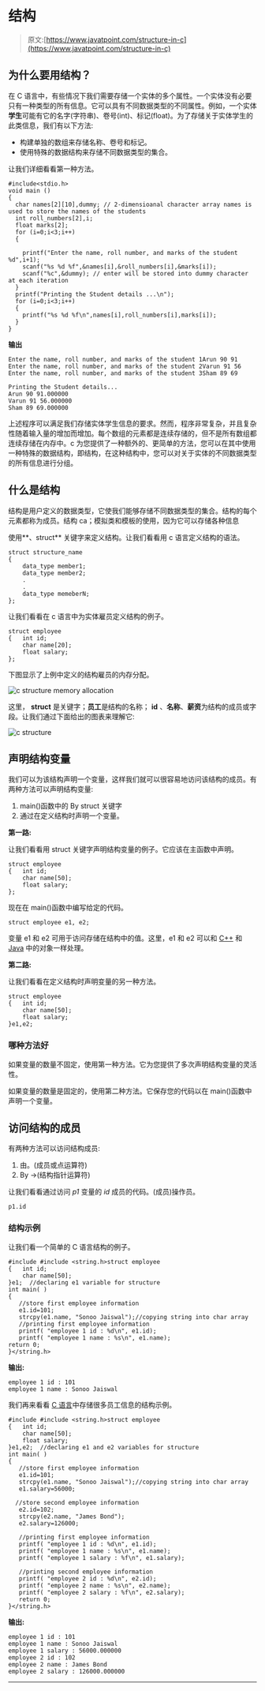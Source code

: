 # 结构

> 原文:[https://www.javatpoint.com/structure-in-c](https://www.javatpoint.com/structure-in-c)

## 为什么要用结构？

在 C 语言中，有些情况下我们需要存储一个实体的多个属性。一个实体没有必要只有一种类型的所有信息。它可以具有不同数据类型的不同属性。例如，一个实体**学生**可能有它的名字(字符串)、卷号(int)、标记(float)。为了存储关于实体学生的此类信息，我们有以下方法:

*   构建单独的数组来存储名称、卷号和标记。
*   使用特殊的数据结构来存储不同数据类型的集合。

让我们详细看看第一种方法。

```
#include<stdio.h>
void main ()
{
  char names[2][10],dummy; // 2-dimensioanal character array names is used to store the names of the students 
  int roll_numbers[2],i;
  float marks[2];
  for (i=0;i<3;i++)
  {

    printf("Enter the name, roll number, and marks of the student %d",i+1);
    scanf("%s %d %f",&names[i],&roll_numbers[i],&marks[i]);
    scanf("%c",&dummy); // enter will be stored into dummy character at each iteration
  }
  printf("Printing the Student details ...\n");
  for (i=0;i<3;i++)
  {
    printf("%s %d %f\n",names[i],roll_numbers[i],marks[i]);
  }
}

```

**输出**

```
Enter the name, roll number, and marks of the student 1Arun 90 91        
Enter the name, roll number, and marks of the student 2Varun 91 56      
Enter the name, roll number, and marks of the student 3Sham 89 69

Printing the Student details...
Arun 90 91.000000                                                                      
Varun 91 56.000000  
Sham 89 69.000000

```

上述程序可以满足我们存储实体学生信息的要求。然而，程序非常复杂，并且复杂性随着输入量的增加而增加。每个数组的元素都是连续存储的，但不是所有数组都连续存储在内存中。c 为您提供了一种额外的、更简单的方法，您可以在其中使用一种特殊的数据结构，即结构，在这种结构中，您可以对关于实体的不同数据类型的所有信息进行分组。

## 什么是结构

结构是用户定义的数据类型，它使我们能够存储不同数据类型的集合。结构的每个元素都称为成员。结构 ca；模拟类和模板的使用，因为它可以存储各种信息

使用**、struct** 关键字来定义结构。让我们看看用 c 语言定义结构的语法。

```
struct structure_name 
{
    data_type member1;
    data_type member2;
    .
    .
    data_type memeberN;
};

```

让我们看看在 c 语言中为实体雇员定义结构的例子。

```
struct employee
{   int id;
    char name[20];
    float salary;
};

```

下图显示了上例中定义的结构雇员的内存分配。

![c structure memory allocation](../Images/238c242e90c6603fad9e8f0f99e26e64.png)

这里， **struct** 是关键字；**员工**是结构的名称； **id** 、**名称**、**薪资**为结构的成员或字段。让我们通过下面给出的图表来理解它:

![c structure](../Images/7d6d5ec3709dba53e2974b0ab02816f7.png)

## 声明结构变量

我们可以为该结构声明一个变量，这样我们就可以很容易地访问该结构的成员。有两种方法可以声明结构变量:

1.  main()函数中的 By struct 关键字
2.  通过在定义结构时声明一个变量。

**第一路:**

让我们看看用 struct 关键字声明结构变量的例子。它应该在主函数中声明。

```
struct employee
{   int id;
    char name[50];
    float salary;
};

```

现在在 main()函数中编写给定的代码。

```
struct employee e1, e2;

```

变量 e1 和 e2 可用于访问存储在结构中的值。这里，e1 和 e2 可以和 [C++](https://www.javatpoint.com/cpp-tutorial) 和 [Java](https://www.javatpoint.com/java-tutorial) 中的对象一样处理。

**第二路:**

让我们看看在定义结构时声明变量的另一种方法。

```
struct employee
{   int id;
    char name[50];
    float salary;
}e1,e2;

```

### 哪种方法好

如果变量的数量不固定，使用第一种方法。它为您提供了多次声明结构变量的灵活性。

如果变量的数量是固定的，使用第二种方法。它保存您的代码以在 main()函数中声明一个变量。

## 访问结构的成员

有两种方法可以访问结构成员:

1.  由。(成员或点运算符)
2.  By ->(结构指针运算符)

让我们看看通过访问 *p1* 变量的 *id* 成员的代码。(成员)操作员。

```
p1.id

```

### 结构示例

让我们看一个简单的 C 语言结构的例子。

```
#include #include <string.h>struct employee    
{   int id;    
    char name[50];    
}e1;  //declaring e1 variable for structure  
int main( )  
{  
   //store first employee information  
   e1.id=101;  
   strcpy(e1.name, "Sonoo Jaiswal");//copying string into char array  
   //printing first employee information  
   printf( "employee 1 id : %d\n", e1.id);  
   printf( "employee 1 name : %s\n", e1.name);  
return 0;
}</string.h> 
```

**输出:**

```
employee 1 id : 101
employee 1 name : Sonoo Jaiswal

```

我们再来看看 [C 语言](https://www.javatpoint.com/c-programming-language-tutorial)中存储很多员工信息的结构示例。

```
#include #include <string.h>struct employee    
{   int id;    
    char name[50];    
    float salary;    
}e1,e2;  //declaring e1 and e2 variables for structure  
int main( )  
{  
   //store first employee information  
   e1.id=101;  
   strcpy(e1.name, "Sonoo Jaiswal");//copying string into char array  
   e1.salary=56000;  

  //store second employee information  
   e2.id=102;  
   strcpy(e2.name, "James Bond");  
   e2.salary=126000;  

   //printing first employee information  
   printf( "employee 1 id : %d\n", e1.id);  
   printf( "employee 1 name : %s\n", e1.name);  
   printf( "employee 1 salary : %f\n", e1.salary);  

   //printing second employee information  
   printf( "employee 2 id : %d\n", e2.id);  
   printf( "employee 2 name : %s\n", e2.name);  
   printf( "employee 2 salary : %f\n", e2.salary);  
   return 0;  
}</string.h> 
```

**输出:**

```
employee 1 id : 101
employee 1 name : Sonoo Jaiswal
employee 1 salary : 56000.000000
employee 2 id : 102
employee 2 name : James Bond
employee 2 salary : 126000.000000

```

* * *